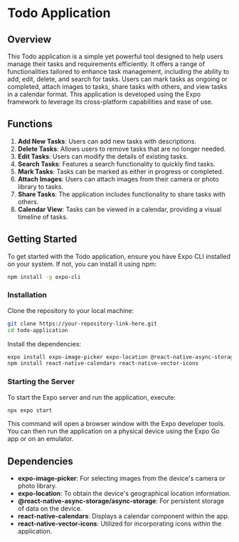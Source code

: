 
# Todo Application

## Overview

This Todo application is a simple yet powerful tool designed to help users manage their tasks and requirements efficiently. It offers a range of functionalities tailored to enhance task management, including the ability to add, edit, delete, and search for tasks. Users can mark tasks as ongoing or completed, attach images to tasks, share tasks with others, and view tasks in a calendar format. This application is developed using the Expo framework to leverage its cross-platform capabilities and ease of use.

## Functions

1. **Add New Tasks**: Users can add new tasks with descriptions.
2. **Delete Tasks**: Allows users to remove tasks that are no longer needed.
3. **Edit Tasks**: Users can modify the details of existing tasks.
4. **Search Tasks**: Features a search functionality to quickly find tasks.
5. **Mark Tasks**: Tasks can be marked as either in progress or completed.
6. **Attach Images**: Users can attach images from their camera or photo library to tasks.
7. **Share Tasks**: The application includes functionality to share tasks with others.
8. **Calendar View**: Tasks can be viewed in a calendar, providing a visual timeline of tasks.

## Getting Started

To get started with the Todo application, ensure you have Expo CLI installed on your system. If not, you can install it using npm:

```sh
npm install -g expo-cli
```

### Installation

Clone the repository to your local machine:

```sh
git clone https://your-repository-link-here.git
cd todo-application
```

Install the dependencies:

```sh
expo install expo-image-picker expo-location @react-native-async-storage/async-storage
npm install react-native-calendars react-native-vector-icons
```

### Starting the Server

To start the Expo server and run the application, execute:

```sh
npx expo start
```

This command will open a browser window with the Expo developer tools. You can then run the application on a physical device using the Expo Go app or on an emulator.

## Dependencies

- **expo-image-picker**: For selecting images from the device's camera or photo library.
- **expo-location**: To obtain the device's geographical location information.
- **@react-native-async-storage/async-storage**: For persistent storage of data on the device.
- **react-native-calendars**: Displays a calendar component within the app.
- **react-native-vector-icons**: Utilized for incorporating icons within the application.


